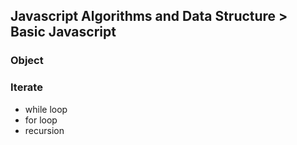 ## Javascript Algorithms and Data Structure > Basic Javascript

### Object

### Iterate
- while loop
- for loop
- recursion
